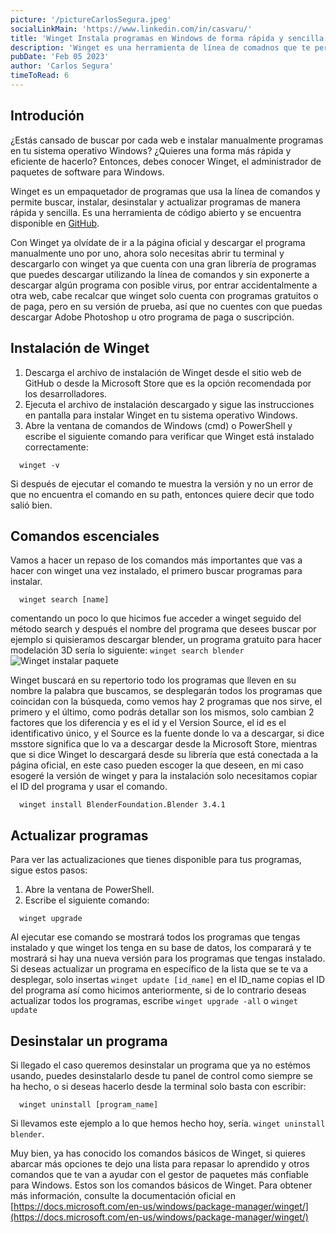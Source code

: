 ```yaml
---
picture: '/pictureCarlosSegura.jpeg'
socialLinkMain: 'https://www.linkedin.com/in/casvaru/'
title: 'Winget Instala programas en Windows de forma rápida y sencilla'
description: 'Winget es una herramienta de línea de comadnos que te permite instalar y administrar programas de manera eficiente en Windows. Con Winget, puedes ver una lista completa de todos los paquetes disponibles y filtrarlos para encontrar el que estás buscando, ver información detallada sobre un paquete específico y actualizar todos tus paquetes de manera sencilla.'
pubDate: 'Feb 05 2023'
author: 'Carlos Segura'
timeToRead: 6
---
```


## Introdución

¿Estás cansado de buscar por cada web e instalar manualmente programas en tu sistema operativo Windows? ¿Quieres una forma más rápida y eficiente de hacerlo? Entonces, debes conocer Winget, el administrador de paquetes de software para Windows.

Winget es un empaquetador de programas que usa la línea de comandos y permite buscar, instalar, desinstalar y actualizar programas de manera rápida y sencilla. Es una herramienta de código abierto y se encuentra disponible en [GitHub](https://github.com/microsoft/winget-cli).

Con Winget ya olvídate de ir a la página oficial y descargar el programa manualmente uno por uno, ahora solo necesitas abrir tu terminal y descargarlo con winget ya que cuenta con una gran librería de programas que puedes descargar utilizando la línea de comandos y sin exponerte a descargar algún programa con posible virus, por entrar accidentalmente a otra web, cabe recalcar que winget solo cuenta con programas gratuitos o de paga, pero en su versión de prueba, así que no cuentes con que puedas descargar Adobe Photoshop u otro programa de paga o suscripción.

## Instalación de Winget
  1. Descarga el archivo de instalación de Winget desde el sitio web de GitHub o desde la Microsoft Store que es la opción recomendada por los desarrolladores.
  2. Ejecuta el archivo de instalación descargado y sigue las instrucciones en pantalla para instalar Winget en tu sistema operativo Windows.
  3. Abre la ventana de comandos de Windows (cmd) o PowerShell y escribe el siguiente comando para verificar que Winget está instalado correctamente:

```
  winget -v
```

Si después de ejecutar el comando te muestra la versión y no un error de que no encuentra el comando en su path, entonces quiere decir que todo salió bien.
## Comandos escenciales

Vamos a hacer un repaso de los comandos más importantes que vas a hacer con winget una vez instalado, el primero buscar programas para instalar.

```
  winget search [name]
```

comentando un poco lo que hicimos fue acceder a winget seguido del método search y después el nombre del programa que desees buscar por ejemplo si quisieramos descargar blender, un programa gratuito para hacer modelación 3D sería lo siguiente: `winget search blender`
![Winget instalar paquete](/230205wingetinstall.webp)

Winget buscará en su repertorio todo los programas que lleven en su nombre la palabra que buscamos, se desplegarán todos los programas que coincidan con la búsqueda, como vemos hay 2 programas que nos sirve, el primero y el último, como podrás detallar son los mismos, solo cambian 2 factores que los diferencia y es el id y el Version Source, el id es el identificativo único, y el Source es la fuente donde lo va a descargar, si dice msstore significa que lo va a descargar desde la Microsoft Store, mientras que si dice Winget lo descargará desde su librería que está conectada a la página oficial, en este caso pueden escoger la que deseen, en mi caso esogeré la versión de winget y para la instalación solo necesitamos copiar el ID del programa y usar el comando.

```
  winget install BlenderFoundation.Blender 3.4.1
```
## Actualizar programas

Para ver las actualizaciones que tienes disponible para tus programas, sigue estos pasos:

  1. Abre la ventana de PowerShell.
  2. Escribe el siguiente comando:

```
  winget upgrade
```

Al ejecutar ese comando se mostrará todos los programas que tengas instalado y que winget los tenga en su base de datos, los comparará y te mostrará si hay una nueva versión para los programas que tengas instalado. Si deseas actualizar un programa en específico de la lista que se te va a desplegar, solo insertas `winget update [id_name]` en el ID_name copias el ID del programa así como hicimos anteriormente, si de lo contrario deseas actualizar todos los programas, escribe `winget upgrade -all` o `winget update`

## Desinstalar un programa

Si llegado el caso queremos desinstalar un programa que ya no estémos usando, puedes desinstalarlo desde tu panel de control como siempre se ha hecho, o si deseas hacerlo desde la terminal solo basta con escribir:

```
  winget uninstall [program_name]
```

Si llevamos este ejemplo a lo que hemos hecho hoy, sería. `winget uninstall blender`.


Muy bien, ya has conocido los comandos básicos de Winget, si quieres abarcar más opciones te dejo una lista para repasar lo aprendido y otros comandos que te van a ayudar con el gestor de paquetes más confiable para Windows.
Estos son los comandos básicos de Winget. Para obtener más información, consulte la documentación oficial en [https://docs.microsoft.com/en-us/windows/package-manager/winget/](https://docs.microsoft.com/en-us/windows/package-manager/winget/)